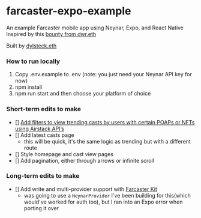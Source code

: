 # farcaster-expo-example

An example Farcaster mobile app using Neynar, Expo, and React Native
Inspired by this [bounty from dwr.eth](https://warpcast.com/dwr.eth/0x5727a985)

Built by [dylsteck.eth](https://warpcast.com/dylsteck.eth)

### How to run locally
1. Copy .env.example to .env (note: you just need your Neynar API key for now)
2. npm install
3. npm run start and then choose your platform of choice


### Short-term edits to make
- [] [Add filters to view trending casts by users with certain POAPs or NFTs using Airstack API’s](https://warpcast.com/betashop.eth/0x50d872d2)
- [] Add latest casts page
    - this will be quick, it's the same logic as trending but with a different route
- [] Style homepage and cast view pages
- [] Add pagination, either through arrows or infinite scroll

### Long-term edits to make
- [] Add write and multi-provider support with [Farcaster Kit](https://farcasterkit.com)
    - was going to use a `NeynarProvider` I've been building for this(which would've worked for auth too), but I ran into an Expo error when porting it over